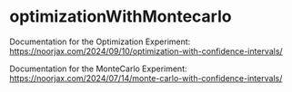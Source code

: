 # optimizationWithMontecarlo
Documentation for the Optimization Experiment:
https://noorjax.com/2024/09/10/optimization-with-confidence-intervals/

Documentation for the MonteCarlo Experiment:
https://noorjax.com/2024/07/14/monte-carlo-with-confidence-intervals/
